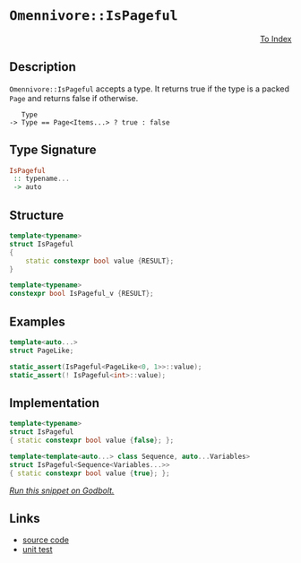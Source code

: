 <!-- Copyright 2024 Feng Mofan
SPDX-License-Identifier: Apache-2.0 -->

# `Omennivore::IsPageful`

<p style='text-align: right;'><a href="../../../facilities/metafunctions.md#omennivore-is-pageful">To Index</a></p>

## Description

`Omennivore::IsPageful` accepts a type.
It returns true if the type is a packed `Page` and returns false if otherwise.

<pre><code>   Type
-> Type == Page&lt;Items...&gt; ? true : false</code></pre>

## Type Signature

```Haskell
IsPageful
 :: typename...
 -> auto
```

## Structure

```C++
template<typename>
struct IsPageful
{
    static constexpr bool value {RESULT};
}

template<typename>
constexpr bool IsPageful_v {RESULT};
```

## Examples

```C++
template<auto...>
struct PageLike;

static_assert(IsPageful<PageLike<0, 1>>::value);
static_assert(! IsPageful<int>::value);
```

## Implementation

```C++
template<typename>
struct IsPageful
{ static constexpr bool value {false}; };

template<template<auto...> class Sequence, auto...Variables>
struct IsPageful<Sequence<Variables...>>
{ static constexpr bool value {true}; };
```

[*Run this snippet on Godbolt.*](https://godbolt.org/#z:OYLghAFBqd5QCxAYwPYBMCmBRdBLAF1QCcAaPECAMzwBtMA7AQwFtMQByARg9KtQYEAysib0QXACx8BBAKoBnTAAUAHpwAMvAFYTStJg1DIApACYAQuYukl9ZATwDKjdAGFUtAK4sGISRqkrgAyeAyYAHI%2BAEaYxBIA7KQADqgKhE4MHt6%2B/oGp6Y4CoeFRLLHxXEl2mA6ZQgRMxATZPn4Btpj2RQwNTQQlkTFxibaNza25HQrjA2FD5SNVAJS2qF7EyOwcBJgsyQa7JgDMbgQAnsmMrJgn2CYaAIIzxF4OANQAkgrKTMCYVC8tAejxMCQs7xmTEcyHeaAYM0wqmSxHe0VQnneADcxF5MO8wRYqGIlGCACInCHkykgkG7faHW6nekHaFMtxMLxEAB0vLucIMCgU7yEmAAjniGFtSO9OTzeQA1Jp4JjRegKO4gl5vAhfH5/AFAk5uUUSxhbY1K4gqtWYBS87ma473J6EyGNGFwgSI5Go9GYnHefGEgivW4JCnHKkRmmup4AegAVMmU6m0/GQUmU%2B8ACp2gjC1MZhNp0tF2lPFmM41y1AOzVPbUfX7/UIAayZVjjzw9eGQAH0mEK4gQIN8W4bgacJ%2B32YF3lwndgQCBA3jlrGe9C%2B4Ph80IGAwHqJ4Cp24wgQ7iu15gN1GOKtaJwAKy8PwcLSkVCcNzWayQ9ZNmDMxjh4UgCE0B9VjbEBnzMbkEjMSQAA5kOfDQAE44I0AA2ZDjn0ThJF4FgJA0QJ30/b8OF4BQQECCCPwfUg4FgGBEBAdYCGSLlyEoNB9joOIIhuThVGQnCAFocMkd5gGQWEpG5MxeEwfAiGtdA9H4QQRDEdgpBkQRFBUdQmNIXQuFIAB3YgmGSTgeEfF830gr9OAAeS5HjdVQKh3nEqSZLkhSF0kZT3ggDxBPoVFzFA5ZeEYrRVggJABOSISyAoCAMqykBgCkMw%2BDoXZiDoiBojc6Iwiac5HN4GrmGIc4POibRakYsCBLYQQPIYWh6vMrBoi8YAOVoWg6O4XgsBYQxgHEYa8GITq8CxO03KRWouW2MCLy6NzaDwaI7JajwsDc0M8FImbSA24h0SUMk9gW46jEg1YqAMYAFAVPBMGsjyrnfMCdOEURxEM8GTLUNzLP0BaUD/Sx9BOujIFWVBkh6abJJmdATjJUxLGsMwqIezTNsxzpukyFwGHcTw2j0EJ5jKCo9AKDIBEmPwrO5npBg5pZabWgQ%2BgmZncismo6gl2ZheGSoxn6Pm9ChZolcWSpVgUQCtgkZyOFfUhKN4aiAok6TZPkxTwrMSLcEIEgCRArhEvAz7VgQTAmCweIIGg/xjm5DDjgSAJJCQnDyOfHCMMIjhiNIUjQO5HCuDwjDkKz59JC4Z9w5ws23Oo2j6K9pjUvYtLOO83icry2KRLYTgmhYLEEkkpgBQWhcMO5LhuU/NSXc07TZD0qHpBhpQ4fM3Rits%2ByGuN03zfcjgvO4rl3j82ViE77ve%2BQAwjAHoeR8i6LMtit3jjMT3kuYuvm7iPjctQGKRg7rvJLPgtLgGEuCBBoLQMqFUqrmSanVBqpBYEtTah1Bw8CeqMAIP1QabkRpjQmlNeBc03rbE/PgVadQNrTVHqoHaux4EHSfOZY6p06oXRIUla0t0wIPSepgF680jDvVANXPgP0/oAyBiDeB4Np4GVnrIWGZlPxL0Rh9EmVhUbMIxkHL8ONMh4wJkTdRZMKZxCptovWXRxZ%2BAgK4dWVk2alGVlzNIPMsjS35ikVxQt2bONllY%2BWvRZj2LFoEyWcwnE6w1sEjx0T%2Bja05h7NYGxDZJMYRvMunBD7Hx7n3C%2BwCr4aCdupV28UPZJW9qQX2/sRg6MYSnNOg8NCSASEXBICRjjR0kDJKym9y62Eri/Gu8A65cR8p/d%2BxBW7bA7sFFgCgsSwixAUxkMxVIlInlZGRkM5FGXkPPJROgQAERXg5Ga69XLmWojvHy%2B9/KzNkvMxZ2IVlshmDfb%2Bd84gP2OM/T6LF0qfKyhMoFsVVzIGSMkfsyyML9lWQQQcR8ZIlQgXEKB1VaotXgYg1q7VOpoO/r1TBA0hqkMwKNcaYgCF3SIYI9hpAyFrUoVtGhyBdr0MEIdJhJ0zrnDYVdTh8CeFpD4a9QRYRhEpVEX8cRgNgaMGkVPHZEh5HGQOfDY5qjjAoxsFo%2BAWM9Hek4PGAmyNSaWHJhbSmeAsAWNCT0BmTMcieMcQsRJXjCiZBCYLTICTRZyx6OEkJAb6iK18VE2WMTnVxK1uGxJesDYGQuaXK5WSHnvCeUs15ux3kQGdhpB%2B5Sq4pR9n7AOlBjYNJAGYQexxjjPnQgXcidaEh4RTVRTgFcGKVJgi05SrSuBSAws0hI4cqhJ2OJcjtNFi1QSTipdtFtO2zuWKsB66RnCSCAA)

## Links

- [source code](../../../../conceptrodon/omennivore/is_pageful.hpp)
- [unit test](../../../../tests/unit/metafunctions/omennivore/is_pageful.test.hpp)
